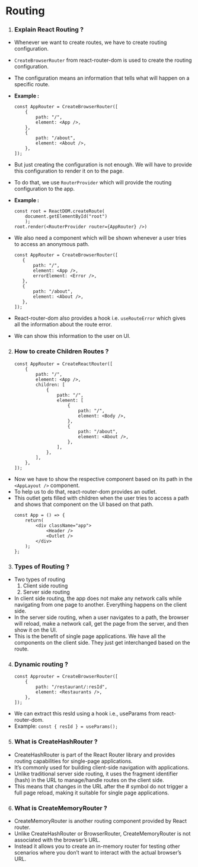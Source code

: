 # Routing

1. ### Explain React Routing ?
-  Whenever we want to create routes, we have to create routing configuration. 
- `CreateBrowserRouter`  from  react-router-dom  is used  to create the routing configuration. 
- The configuration means an information that tells what will 
 happen on a specific route. 
- **Example :**

    ```
    const AppRouter = CreateBrowserRouter([
        {
            path: "/",
            element: <App />,
        },
        {
            path: "/about",
            element: <About />,
        },
    ]);
    ```
- But just creating the configuration is not enough. We will have to provide this configuration to render it on to the page. 
- To do that, we use  `RouterProvider`  which will provide  the routing configuration to the app. 
- **Example :**

    ```
    const root = ReactDOM.createRoute(
        document.getElementById("root")
        );
    root.render(<RouterProvider router={AppRouter} />)
    ```
- We also need a component which will be shown whenever a user tries to access an anonymous path. 
     ```
    const AppRouter = CreateBrowserRouter([
        {
            path: "/",
            element: <App />,
            errorElement: <Error />,
        },
        {
            path: "/about",
            element: <About />,
        },
    ]);
    ```
- React-router-dom also provides a hook i.e. `useRouteError` which gives all the information about the route error. 
- We can show this information to the user on UI. 

2. ### How to create Children Routes ?
    ```
    const AppRouter = CreateReactRouter([
        {
            path: "/",
            element: <App />,
            children: [
                {
                    path: "/",
                    element: [
                        {
                            path: "/",
                            element: <Body />,
                        },
                        {
                            path: "/about",
                            element: <About />,
                        },
                    ],
                },
            ],
        },
    ]);
    ```
- Now we have to show the respective component based on its path in the `<AppLayout />` component. 
- To help us to do that, react-router-dom provides an  outlet. 
- This outlet gets filled with children when the user tries to access a path and shows that component on the UI based on that path. 
    ```
    const App = () => {
        return(
            <div className="app">
                <Header />
                <Outlet />
            </div>
        );
    };
    ```
3. ### Types of Routing ?
-  Two types of routing 
    1.  Client side routing 
    2.  Server side routing 
- In client side routing, the app does not make any network calls while navigating from one page to another. Everything happens on the client side. 
- In the server side routing, when a user navigates to a path, the browser will reload, make a network call, get the page from the server, and then show it on the UI. 
- This is the benefit of single page applications. We have all the components on the client side. They just get interchanged based on the route. 

4. ### Dynamic routing ?
    ```
    const Approuter = CreateBrowserRouter([
        {
            path: "/restaurant/:resId",
            element: <Restaurants />,
        },
    ]);
    ```
- We can extract this  resId  using a hook i.e.,  useParams  from react-router-dom. 
- Example:  `const { resId } = useParams();`

5. ### What is CreateHashRouter ?
- CreateHashRouter is part of the React Router library and 
 provides routing capabilities for single-page applications. 
- It’s commonly used for building client-side navigation with 
 applications. 
- Unlike traditional server side routing, it uses the fragment identifier (hash) in the URL to manage/handle routes on the client side. 
- This means that changes in the URL after the # symbol do 
 not trigger a full page reload, making it suitable for single page applications. 
6. ### What is CreateMemoryRouter ?
- CreateMemoryRouter is another routing component provided by 
 React router. 
- Unlike CreateHashRouter or BrowserRouter, CreateMemoryRouter is not associated with the browser’s URL. 
- Instead it allows you to create an in-memory router for testing other scenarios where you don’t want to interact with the actual browser’s URL.
